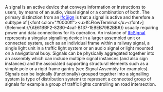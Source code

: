 A signal is an active device that conveys information or instructions to users, by means of an audio, visual signal or a combination of both.
The primary distinction from an [<font color="#0000ff"><u>IfcSign</u></font>]($element://{4BE0513F-EDAF-4911-92C7-421EA6CD62A3}) is that a signal is active and therefore a subtype of [<font color="#0000ff"><u>IfcFlowTerminal</u></font>]($element://{AE61BBF2-82B0-4caf-B137-1EBEB79B2BB6}) usually requiring power and data connections for its operation.
An instance of [<font color="#0000ff"><u>IfcSignal</u></font>]($element://{15911371-83A2-4660-B0A2-B479E9560615}) represents a singular signalling device in a larger assembled unit or connected system, such as an individual frame within a railway signal, a single light unit in a traffic light system or an audio signal or light mounted on a navigational buoy.
Signals can be physically aggregated together into an assembly which can include multiple signal instances (and also sign instances) and the associated supporting structural elements such as a simple pole or a rigid frame gantry (see Signal Assembly for examples).
Signals can be logically (functionally) grouped together into a signalling system (a type of distribution system) to represent a connected  group of signals for example a group of traffic lights controlling an road intersection.
